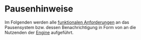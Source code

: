 # Pausenhinweise

Im Folgenden werden alle [funktionalen Anforderungen](Funktionale-Anforderungen-GE.md) an das Pausensystem bzw. dessen Benachrichtigung in Form von [](Pausenempfehlung-GE.md) an die Nutzenden der [Engine](Engine-GE.md) aufgeführt.